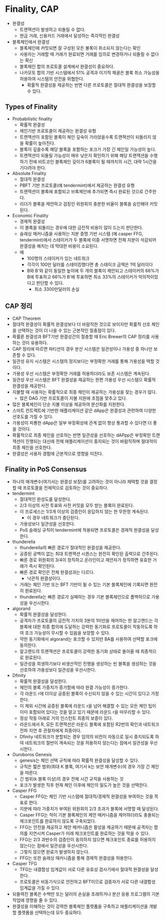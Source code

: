 # Finality, CAP

* 완결성
  * 트랜잭션이 발생하고 되돌릴 수 없다. 
  * 현금 거래, 신용카드 거래에서 달성하는 즉각적인 완결성
* 블록체인에서 완결성
  * 블록체인에 커밋되면 잘 구성된 모든 불록이 취소되지 않는다는 확인
  * 사용자는 거래할 때 거래가 완료되면 거래를 임의로 변경하거나 되돌릴 수 없다는 확신
  * 블록체인 합의 프로토콜 설계에서 완결성이 중요하다.
  * 나카모토 합의 기반 시스템에서 51% 공격과 이기적 채굴은 블록 취소 가능성을 허용하여 시스템의 안전을 위협한다.
    * 확률적 완결성을 제공하는 반면 다른 프로토콜은 절대적 완결성을 보장할 수 있다.

## Types of Finality

* Probabilistic finality
  * 확률적 완결성
  * 체인기반 프로토콜이 제공하는 완결성 유형
  * 트랜잭션이 포함된 블록이 체인 깊숙이 가라앉을수록 트랜잭션이 되돌리지 않을 확률이 높아진다.
  * 블록이 깊을수록 해당 블록을 포함하는 포크가 가장 긴 체인일 가능성이 높다.
  * 트랜잭션이 되돌릴 가능성이 매우 낮은지 확인하기 위해 해당 트랜잭션을 수행하기 전에 비트코인 블록체인 깊이가 6블록이 될 때까지의 시간, 대략 1시간을 기다려야 한다. 
* Absolute Finality
  * 절대적 완결성
  * PBFT 기반 프로토콜(예 tendermint)에서 제공하는 완결성 유형
  * 트랜잭션이 블록에 포함되고 브록체인에 추가되면 즉시 완료된 것으로 간주한다.
  * 리더가 블록을 제안하고 검징인 위원회의 충분한 비율이 블록을 승인해야 커밋된다.
* Economic Finality
  * 경제적 완결성
  * 이 블록을 되돌리는 경우에 대한 금전적 비용이 많이 드는지 판단한다.
  * 슬래싱 매커니즘을 사용하는 지분 증명 기반 시스템 (예 casper FFG, tendermint)에서 스테이커가 두 블록에 이중 서명하면 전체 지분이 삭감되어 완결성을 해치는 데 막대한 비용이 소요된다.
  * 예
    * 100명의 스테이커가 있는 네트워크
    * 각각이 100만 달러를 스테이킹했다면 총 스테이크 금액은 1억 달러이다
    * B와 B'와 같이 동일한 높이에 두 개의 블록이 제안되고 스테이커의 66%가 B에 투표하고 66%가 B'에 투표하면 최소 33%의 스테이커가 악의적이었다고 판단할 수 있다.
      * 최소 3300만달러의 손실

## CAP 정리

* CAP Theorem
* 절대적 완결성이 확률적 완결성보다 더 바람직한 것으로 보이지만 확률적 선호 체인을 선택하는 것이 더 나을 수 있는 근본적인 절충점이 있다. 
* 확률론 완결성과 BFT기반 완결성간의 절충할 때 Eric Brewer의 CAP 정리를 사용하는 것이 유용하다.
* CAP 정리에 따르면 파티션의 경우 분산 시스템은 일관성이나 가용성 중 하나만 보존할 수 있다.
* 일관성 유지 시스템은 시스템의 정지보다는 부정확한 거래를 통해 가용성을 택할 것이다.
* 가용성 우선 시스템은 부정확한 거래를 허용하더라도 보존 시스템은 계속된다.
* 일관성 우선 시스템은 BFT 완결성을 제공하는 한편 가용성 우선 시스템으 확률적 완결성을 제공한다.
* 지불할 때 사용자는 확률적으로 최종 체인이 제공하는 가용성을 찾는 경우가 많다.
  * 많은 DAG 기반 프로토콜이 지불 지원에 초점을 맞추고 있다.
* 많은 블록체인이 단순 지불 이상을 제공하여 분산화를 지원한다.
* 스마트 컨트랙트에 기반한 애플리케이션 같은 dApp은 완결성과 관련하여 다양한 선호도를 가질 수 있다.
* 가용성이 피룡한 dApp은 일부 부정확성에 관계 없이 항상 통과할 수 있다면 더 좋을 것이다.
* 확률적으로 최종 체인을 선호하는 반면 일관성을 선호하는 dAPpp은 부정확한 트랜잭션이 진행되는 대신에 전채 애플리케이션이 중지되는 것이 바람직하며 절대적이 최종 체인을 선호한다.
* 완결성은 사용자 경험에 근본적으로 영향을 미친다.

## Finality in PoS Consensus

* 하나의 매개변수(여기서는 완결성 보장)를 고려하는 것이 아니라 채택할 것을 결정할 때 프로토콜을 전체적으로 검토하는 것이 중요하다. 
* tendermint
  * 절대적인 완성도를 달성한다.
  * 2/3 이상의 사전 투표와 사전 커밋을 모두 받는 블록이 완료된다.
  * 이 프로세스는 1/3개 이상의 검증인이 응답하지 않는 한 무한정 계속된다.
    * 이 경우 네트워크가 중단된다.
  * 가용성보다 일관성을 선호한다.
  * PoS 슬래싱 규칙이 tendermint에 적용되면 프로토콜은 경제적 완결성을 달성한다.
* thunderella
  * thunderella의 빠른 경로가 절대적인 완결성을 제공한다.
  * 공증된 공백이 없는 최대 트랜잭션 시퀀스는 완전히 확인된 출력으로 간주된다.
  * 빠른 경로 위원회의 3/4이 정직하고 온라인이고 제안자가 정직하면 유효한 거래가 즉시 확인된다.
  * 빠른 경로 확인은 전체 완결성과는 다르다.
    * 낙관적 완결성이다.
  * 거래는 체인 기반 또는 BFT 기반이 될 수 있는 기본 블록체인에 기록되면 완전히 완료된다.
  * thunderella는 빠른 경로가 실패하는 경우 기본 블록체인으로 폴백하므로 가용성을 우선시한다.
* algorand
  * 확률적 완결성을 달성한다.
  * 공격자가 프로토콜의 금전적 가치의 3분의 1미만을 제어하는 한 알고랜드는 각 블록에 대한 최종 합의에 도달하는 강력한 동기화로 프로토콜이 작동하도록 하여 호크 가능성이 무시할 수 있음을 보장할 수 있다.
  * 약한 동기화에서 algorand는 포크할 수 있지만 BA를 사용하여 선택할 포크에 동의한다.
  * 알고랜드의 트랜잭션은 프로토콜이 강력한 동기화 상태로 돌아올 때 최종적으로 완료된다.
  * 일관성을 희생하기보다 비생산적인 진행을 생성하는 빈 블록을 생성하는 것을 선호하여 가용성보다 일관성을 우선시한다.
* Dfinity
  * 확률적 완결성을 달성한다.
  * 체인의 블록 가중치가 증가함에 따라 완결 가능성이 증가한다.
  * 각 라운드 r에 더이상 공증된 블록이 수신되지 않을 수 있는 시간이 있다고 가정한다.
  * 이 제외 시간에 공증된 블록에 라운드 r을 넘어 해결할 수 있는 모든 체인 팁이 이미 포함되어 있다는 것을 알고 있기 때문에 라운드 r을 마무리할 수 있다.
  * 정상 작동 아래로 거의 인스턴트 최종의 보증이 있다.
  * 라운드에서 R, 모든 트랜잭션은 라운드 블록에 포함된 R2번의 확인과 네트워크 전파 지연 후 관찰자에게 최종이다.
  * Dfinity 네트워크가 분할되는 경우 임의의 비컨이 자동으로 일시 중지되도록 하여 네트워크의 절반이 계속되는 것을 허용하지 않는다는 점에서 일관성을 우선시한다.
* Ouroboros Genesis
  * genesis는 체인 선택 규칙에 따라 확률적 완결성을 달성할 수 있다.
  * 규칙은 짧은 범위(최대 K 블록, 여기서 k는 보안 매개변수)의 경우 가장 긴 체인을 따른다.
  * 긴 범위(k 블록 이상)의 경우 전체 시간 규칙을 사용하는 것
  * 포크가 발생한 직후 현재 체인 이후에 체인의 밀도가 높은 것을 선택한다.
* Casper FFG
  * Casper FFG는 체인 기반 시스템에 절대적/경제적 완결성을 부여하는 것을 목표로 한다.
  * 지분에 따라 가중치가 부여된 위원회의 2/3 초과가 블록에 서명할 때 달성된다.
  * Casper FFG는 적이 기본 블록체인의 제안 매커니즘을 제어하더라도 충돌되는 체크포인트를 완료하지 않도록 구축되었다.
  * FFG는 안전을 제공하고 제안 매커니즘은 활성을 제공하기 때문에 공격자는 합의를 지연시켜 Casper가 미래 체크포인트를 완료하는 것을 막을 수 있다.
  * FFG는 2/3 과반수의 검증인이 동의하지 않으면 체크포인트 종료를 허용하지 않는다는 점에서 일관성을 우선시한다.
  * 그렇지 않으면 완료가 발생하지 않는다.
  * FFG는 또한 슬래싱 매커니즘을 통해 경제적 완결성을 허용한다.
* Casper TFG
  * TFG는 내결함성 임계값이 서로 다른 유효성 검사기에서 절대적 완결성을 달성한다.
  * 프로토콜은 비동기식으로 안전하고 BFT이므로 검증자가 서로 다른 내결함성 임계값을 가질 수 있다.
* 되돌력진 블록은 수백만 또는 달러의 손실을 초래하거나 분산 응용 프로그램의 기본 작업에 영향을 줄 수 있다.
* 완결성을 이해하는 것이 강력한 블록체인 플랫폼을 구축하고 애플리케이션을 개발할 플랫폼을 선택하는데 모두 중요하다. 